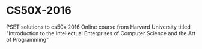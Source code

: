  # CS50X-2016
PSET solutions to cs50x 2016 
Online course from Harvard University titled "Introduction to the Intellectual Enterprises of Computer Science and the Art of Programming"
